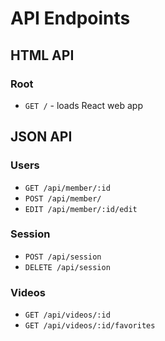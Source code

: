 # API Endpoints

## HTML API
### Root
* `GET /` - loads React web app

## JSON API
### Users
* `GET /api/member/:id`
* `POST /api/member/`
* `EDIT /api/member/:id/edit`

### Session
* `POST /api/session`
* `DELETE /api/session`

### Videos
* `GET /api/videos/:id`
* `GET /api/videos/:id/favorites`
